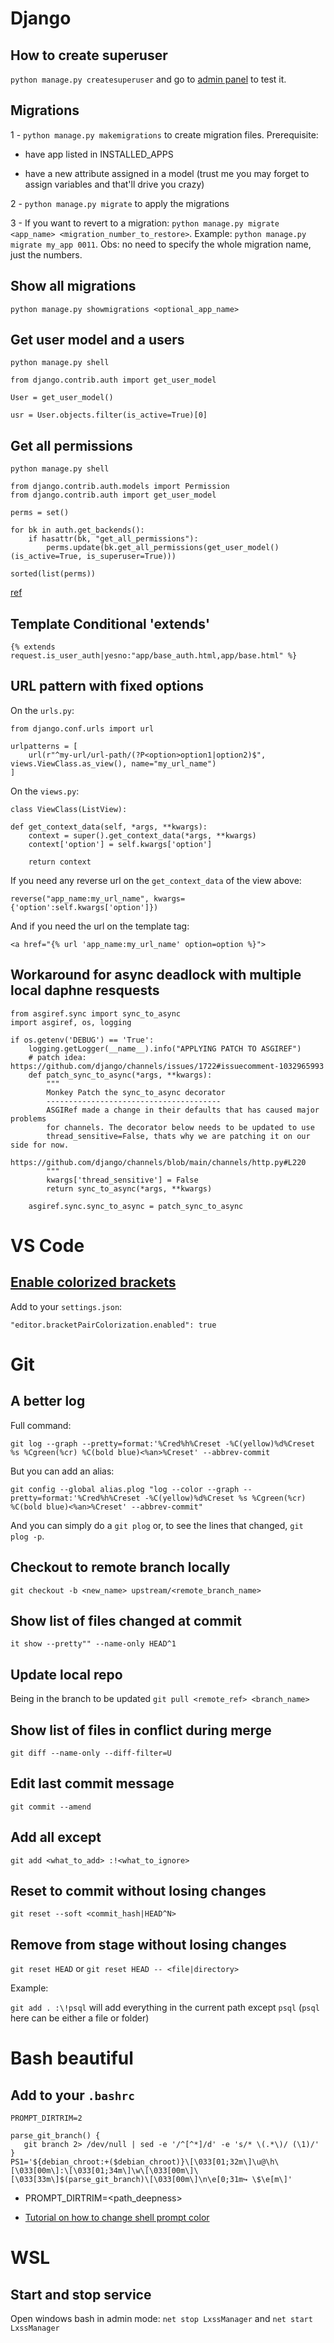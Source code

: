 # Django

## How to create superuser
`python manage.py createsuperuser` and go to [admin panel](http://127.0.0.1:8000/admin/) to test it. 

## Migrations

1 - `python manage.py makemigrations` to create migration files. Prerequisite:

- have app listed in INSTALLED_APPS

- have a new attribute assigned in a model (trust me you may forget to assign variables and that'll drive you crazy)

2 - `python manage.py migrate` to apply the migrations

3 - If you want to revert to a migration: `python manage.py migrate <app_name> <migration_number_to_restore>`. Example: `python manage.py migrate my_app 0011`. Obs: no need to specify the whole migration name, just the numbers.

## Show all migrations
`python manage.py showmigrations <optional_app_name>`

## Get user model and a users
`python manage.py shell`
```
from django.contrib.auth import get_user_model

User = get_user_model()

usr = User.objects.filter(is_active=True)[0]
```

## Get all permissions
`python manage.py shell`
```
from django.contrib.auth.models import Permission
from django.contrib.auth import get_user_model

perms = set()

for bk in auth.get_backends():
    if hasattr(bk, "get_all_permissions"):
        perms.update(bk.get_all_permissions(get_user_model()(is_active=True, is_superuser=True)))

sorted(list(perms))
```
[ref](https://timonweb.com/django/how-to-get-a-list-of-all-user-permissions-available-in-django-based-project/)


## Template Conditional 'extends'

```
{% extends request.is_user_auth|yesno:"app/base_auth.html,app/base.html" %}
```

## URL pattern with fixed options
On the `urls.py`:
```
from django.conf.urls import url

urlpatterns = [
    url(r"^my-url/url-path/(?P<option>option1|option2)$", views.ViewClass.as_view(), name="my_url_name")
]
```

On the `views.py`:
```
class ViewClass(ListView):

def get_context_data(self, *args, **kwargs):
    context = super().get_context_data(*args, **kwargs)
    context['option'] = self.kwargs['option']

    return context
```
If you need any reverse url on the `get_context_data` of the view above:
```
reverse("app_name:my_url_name", kwargs={'option':self.kwargs['option']})
```

And if you need the url on the template tag:
```
<a href="{% url 'app_name:my_url_name' option=option %}">
```

## Workaround for async deadlock with multiple local daphne resquests
```
from asgiref.sync import sync_to_async
import asgiref, os, logging

if os.getenv('DEBUG') == 'True':
    logging.getLogger(__name__).info("APPLYING PATCH TO ASGIREF")
    # patch idea: https://github.com/django/channels/issues/1722#issuecomment-1032965993    
    def patch_sync_to_async(*args, **kwargs):
        """
        Monkey Patch the sync_to_async decorator
        ---------------------------------------
        ASGIRef made a change in their defaults that has caused major problems
        for channels. The decorator below needs to be updated to use
        thread_sensitive=False, thats why we are patching it on our side for now.
        https://github.com/django/channels/blob/main/channels/http.py#L220
        """
        kwargs['thread_sensitive'] = False
        return sync_to_async(*args, **kwargs)

    asgiref.sync.sync_to_async = patch_sync_to_async
```

# VS Code
## [Enable colorized brackets](https://dev.to/nickytonline/native-bracket-pair-colourization-in-vs-code-3f1n)
Add to your `settings.json`:

`"editor.bracketPairColorization.enabled": true`

# Git
## A better log
Full command:
```
git log --graph --pretty=format:'%Cred%h%Creset -%C(yellow)%d%Creset %s %Cgreen(%cr) %C(bold blue)<%an>%Creset' --abbrev-commit
```
But you can add an alias:
```
git config --global alias.plog "log --color --graph --pretty=format:'%Cred%h%Creset -%C(yellow)%d%Creset %s %Cgreen(%cr) %C(bold blue)<%an>%Creset' --abbrev-commit"
```

And you can simply do a `git plog` or, to see the lines that changed, `git plog -p`.

## Checkout to remote branch locally

`git checkout -b <new_name> upstream/<remote_branch_name>`

## Show list of files changed at commit
`it show --pretty"" --name-only HEAD^1`

## Update local repo
Being in the branch to be updated `git pull <remote_ref> <branch_name>`
## Show list of files in conflict during merge
`git diff --name-only --diff-filter=U`
## Edit last commit message
`git commit --amend`
## Add all except
`git add <what_to_add> :!<what_to_ignore>`
## Reset to commit without losing changes
`git reset --soft <commit_hash|HEAD^N>`
## Remove from stage without losing changes
`git reset HEAD` or `git reset HEAD -- <file|directory>`

Example:

`git add . :\!psql` will add everything in the current path except `psql` (`psql` here can be either a file or folder)

# Bash beautiful
## Add to your `.bashrc`
```
PROMPT_DIRTRIM=2

parse_git_branch() {
   git branch 2> /dev/null | sed -e '/^[^*]/d' -e 's/* \(.*\)/ (\1)/'
}
PS1='${debian_chroot:+($debian_chroot)}\[\033[01;32m\]\u@\h\[\033[00m\]:\[\033[01;34m\]\w\[\033[00m\]\[\033[33m\]$(parse_git_branch)\[\033[00m\]\n\e[0;31m↪ \$\e[m\]'
```
- PROMPT_DIRTRIM=<path_deepness>

- [Tutorial on how to change shell prompt color](https://www.cyberciti.biz/faq/bash-shell-change-the-color-of-my-shell-prompt-under-linux-or-unix/)

# WSL
## Start and stop service
Open windows bash in admin mode: `net stop LxssManager` and `net start LxssManager`